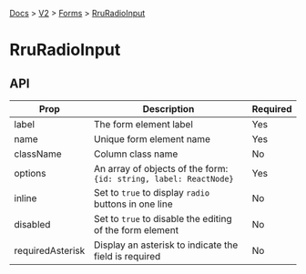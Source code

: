 [Docs](/) > [V2](/docs/v2/get-started) > [Forms](/docs/v2/components/RruForm) > [RruRadioInput](/docs/v2/components/RruRadioInput)


# RruRadioInput

## API

| Prop | Description | Required |
|-|-|-|
| label | The form element label | Yes |
| name | Unique form element name | Yes |
| className | Column class name | No |
| options | An array of objects of the form:<br>`{id: string, label: ReactNode}`<br> | Yes |
| inline | Set to `true` to display `radio` buttons in one line | No |
| disabled | Set to `true` to disable the editing of the form element | No |
| requiredAsterisk | Display an asterisk to indicate the field is required | No |

